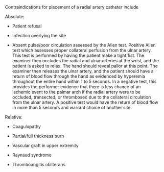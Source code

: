 Contraindications for placement of a radial artery catheter include

Absolute:

- Patient refusal

- Infection overlying the site

- Absent pulse/poor circulation assessed by the Allen test. Positive Allen test which assesses proper collateral perfusion from the ulnar artery. This test is performed by having the patient make a tight fist. The examiner then occludes the radial and ulnar arteries at the wrist, and the patient is asked to relax. The hand should reveal pallor at this point. The examiner then releases the ulnar artery, and the patient should have a return of blood flow through the hand as evidenced by hyperemia throughout the entire hand within 1 to 5 seconds. In a negative test, this provides the performer evidence that there is less chance of an ischemic event to the palmar arch if the radial artery were to be occluded, transected, or thrombosed due to the collateral circulation from the ulnar artery. A positive test would have the return of blood flow in more than 5 seconds and warrant choice of another site.

Relative:

- Coagulopathy

- Partial/full thickness burn

- Vascular graft in upper extremity

- Raynaud syndrome

- Thromboangitis obliterans
